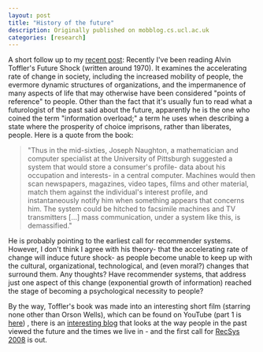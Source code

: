 ```yaml
---
layout: post
title: "History of the future"
description: Originally published on mobblog.cs.ucl.ac.uk
categories: [research]
---
```


A short follow up to my <a href="http://mobblog.cs.ucl.ac.uk/2007/12/27/redefining-information-overload/">recent post</a>: Recently I've been reading Alvin Toffler's Future Shock (written around 1970). It examines the accelerating rate of change in society, including the increased mobility of people, the evermore dynamic structures of organizations, and the impermanence of many aspects of life that may otherwise have been considered "points of reference" to people. Other than the fact that it's usually fun to read what a futurologist of the past said about the future, apparently he is the one who coined the term "information overload;" a term he uses when describing a state where the prosperity of choice imprisons, rather than liberates, people. Here is a quote from the book:

> "Thus in the mid-sixties, Joseph Naughton, a mathematician and computer specialist at the University of Pittsburgh suggested a system that would store a consumer's profile- data about his occupation and interests- in a central computer. Machines would then scan newspapers, magazines, video tapes, films and other material, match them against the individual's interest profile, and instantaneously notify him when something appears that concerns him. The system could be hitched to facsimile machines and TV transmitters [...] mass communication, under a system like this, is demassified."

He is probably pointing to the earliest call for recommender systems. However, I don't think I agree with his theory- that the accelerating rate of change will induce future shock- as people become unable to keep up with the cultural, organizational, technological, and (even moral?) changes that surround them. Any thoughts? Have recommender systems, that address just one aspect of this change (exponential growth of information) reached the stage of becoming a psychological necessity to people?

By the way, Toffler's book was made into an interesting short film (starring none other than Orson Wells), which can be found on YouTube (part 1 is <a href="http://www.youtube.com/watch?v=6Ghzomm15yE">here</a>) , there is an <a href="http://www.paleofuture.com/">interesting blog</a> that looks at the way people in the past viewed the future and the times we live in - and the first call for <a href="http://hci.epfl.ch/recsys08/">RecSys 2008</a> is out.

